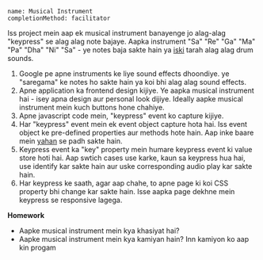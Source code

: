 ```ngMeta
name: Musical Instrument
completionMethod: facilitator
```


Iss project mein aap ek musical instrument banayenge jo alag-alag "keypress" se alag alag note bajaye. Aapka instrument "Sa" "Re" "Ga" "Ma" "Pa" "Dha" "Ni" "Sa" - ye notes baja sakte hain ya [iski](https://codepen.io/rajeev-artha/full/pVdNNK/) tarah alag alag drum sounds.


1. Google pe apne instruments ke liye sound effects dhoondiye. ye "saregama" ke notes ho sakte hain ya koi bhi alag alag sound effects.
2. Apne application ka frontend design kijiye. Ye aapka musical instrument hai - isey apna design aur personal look dijiye. Ideally aapke musical instrument mein kuch buttons hone chahiye. <audio> tags use karke har button ka audio source define kijiye.
3. Apne javascript code mein, "keypress" event ko capture kijiye.
4. Har "keypress" event mein ek event object capture hota hai. Iss event object ke pre-defined properties aur methods hote hain. Aap inke baare mein [yahan](https://developer.mozilla.org/en-US/docs/Web/Events/keypress) se padh sakte hain.
5. Keypress event ka "key" property mein humare keypress event ki value store hoti hai. Aap swtich cases use karke, kaun sa keypress hua hai, use identify kar sakte hain aur uske corresponding audio play kar sakte hain.
6. Har keypress ke saath, agar aap chahe, to apne page ki koi CSS property bhi change kar sakte hain. Isse aapka page dekhne mein keypress se responsive lagega.


**Homework**
- Aapke musical instrument mein kya khasiyat hai?
- Aapke musical instrument mein kya kamiyan hain? Inn kamiyon ko aap kin progam
